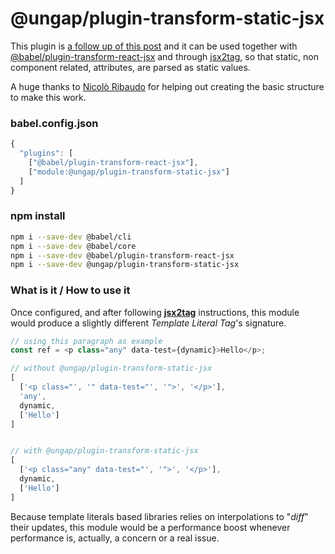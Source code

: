 # @ungap/plugin-transform-static-jsx

This plugin is [a follow up of this post](https://webreflection.medium.com/bringing-jsx-to-template-literals-1fdfd0901540) and it can be used together with [@babel/plugin-transform-react-jsx](https://www.npmjs.com/package/@babel/plugin-transform-react-jsx) and through [jsx2tag](https://github.com/WebReflection/jsx2tag#readme), so that static, non component related, attributes, are parsed as static values.

A huge thanks to [Nicolò Ribaudo](https://twitter.com/NicoloRibaudo) for helping out creating the basic structure to make this work.

### babel.config.json

```js
{
  "plugins": [
    ["@babel/plugin-transform-react-jsx"],
    ["module:@ungap/plugin-transform-static-jsx"]
  ]
}
```

### npm install

```sh
npm i --save-dev @babel/cli
npm i --save-dev @babel/core
npm i --save-dev @babel/plugin-transform-react-jsx
npm i --save-dev @ungap/plugin-transform-static-jsx
```

### What is it / How to use it

Once configured, and after following **[jsx2tag](https://github.com/WebReflection/jsx2tag#readme)** instructions, this module would produce a slightly different *Template Literal Tag*'s signature.

```js
// using this paragraph as example
const ref = <p class="any" data-test={dynamic}>Hello</p>;

// without @ungap/plugin-transform-static-jsx
[
  ['<p class="', '" data-test="', '">', '</p>'],
  'any',
  dynamic,
  ['Hello']
]


// with @ungap/plugin-transform-static-jsx
[
  ['<p class="any" data-test="', '">', '</p>'],
  dynamic,
  ['Hello']
]
```

Because template literals based libraries relies on interpolations to "*diff*" their updates, this module would be a performance boost whenever performance is, actually, a concern or a real issue.
